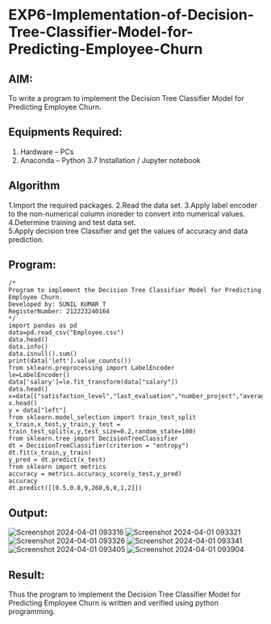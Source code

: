 # EXP6-Implementation-of-Decision-Tree-Classifier-Model-for-Predicting-Employee-Churn

## AIM:
To write a program to implement the Decision Tree Classifier Model for Predicting Employee Churn.

## Equipments Required:
1. Hardware – PCs
2. Anaconda – Python 3.7 Installation / Jupyter notebook

## Algorithm
1.Import the required packages.
2.Read the data set.
3.Apply label encoder to the non-numerical column inoreder to convert into numerical values.
4.Determine training and test data set.   
5.Apply decision tree Classifier and get the values of accuracy and data prediction.
 
## Program:
```
/*
Program to implement the Decision Tree Classifier Model for Predicting Employee Churn.
Developed by: SUNIL KUMAR T
RegisterNumber: 212223240164
*/
import pandas as pd
data=pd.read_csv("Employee.csv")
data.head()
data.info()
data.isnull().sum()
print(data['left'].value_counts())
from sklearn.preprocessing import LabelEncoder
le=LabelEncoder()
data['salary']=le.fit_transform(data["salary"])
data.head()
x=data[["satisfaction_level","last_evaluation","number_project","average_montly_hours","time_spend_company","Work_accident","promotion_last_5years","salary"]]
x.head()
y = data["left"]
from sklearn.model_selection import train_test_split
x_train,x_test,y_train,y_test = train_test_split(x,y,test_size=0.2,random_state=100)
from sklearn.tree import DecisionTreeClassifier
dt = DecisionTreeClassifier(criterion = "entropy")
dt.fit(x_train,y_train)
y_pred = dt.predict(x_test)
from sklearn import metrics
accuracy = metrics.accuracy_score(y_test,y_pred)
accuracy
dt.predict([[0.5,0.8,9,260,6,0,1,2]])

```

## Output:
![Screenshot 2024-04-01 093316](https://github.com/MOHAMEDAHSAN/Implementation-of-Decision-Tree-Classifier-Model-for-Predicting-Employee-Churn/assets/139331378/c2d9e9d6-a6ed-4315-9701-b45bd1c7dd84)
![Screenshot 2024-04-01 093321](https://github.com/MOHAMEDAHSAN/Implementation-of-Decision-Tree-Classifier-Model-for-Predicting-Employee-Churn/assets/139331378/55f7ffa4-456e-49ac-855d-48dd4a119ec9)
![Screenshot 2024-04-01 093326](https://github.com/MOHAMEDAHSAN/Implementation-of-Decision-Tree-Classifier-Model-for-Predicting-Employee-Churn/assets/139331378/7ef64aae-e691-45bb-8362-60554469bd77)
![Screenshot 2024-04-01 093341](https://github.com/MOHAMEDAHSAN/Implementation-of-Decision-Tree-Classifier-Model-for-Predicting-Employee-Churn/assets/139331378/76e6b4ee-430b-4cd3-8c6d-67d0c3ad3ecb)
![Screenshot 2024-04-01 093405](https://github.com/MOHAMEDAHSAN/Implementation-of-Decision-Tree-Classifier-Model-for-Predicting-Employee-Churn/assets/139331378/f5856972-e329-4392-8ba5-3f90b72cbb0a)
![Screenshot 2024-04-01 093904](https://github.com/MOHAMEDAHSAN/Implementation-of-Decision-Tree-Classifier-Model-for-Predicting-Employee-Churn/assets/139331378/b0b8136a-ef1c-4a62-9e1e-144d369d63ff)




## Result:
Thus the program to implement the  Decision Tree Classifier Model for Predicting Employee Churn is written and verified using python programming.


